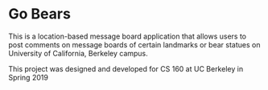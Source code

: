 # Go Bears
This is a location-based message board application that allows users to post comments on message boards of certain
landmarks or bear statues on University of California, Berkeley campus.

This project was designed and developed for CS 160 at UC Berkeley in Spring 2019
